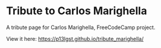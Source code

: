 # Tribute to Carlos Marighella
A tribute page for Carlos Marighella, FreeCodeCamp project.

View it here: https://p13lgst.github.io/tribute_marighella/

